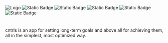 ![Logo](https://res.cloudinary.com/diurvm1bd/image/upload/v1692883333/cntrls-logo-1.png)
![Static Badge](https://img.shields.io/badge/working-no-red?logoColor=red)
![Static Badge](https://img.shields.io/badge/status-wip-orange?logoColor=red)
![Static Badge](https://img.shields.io/badge/web--app-wip-orange?logoColor=red)
![Static Badge](https://img.shields.io/badge/mobile--app-wip-orange?logoColor=red)
![Static Badge](https://img.shields.io/badge/version--release-0.0.0-blue?logoColor=red)


#
cntrls is an app for setting long-term goals and above all for achieving them, all in the simplest, most optimized way.
